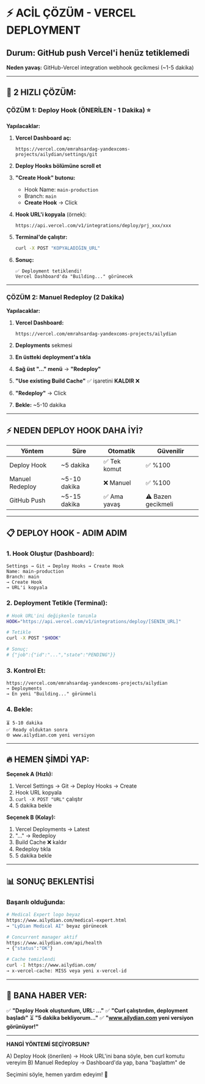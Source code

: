 # ⚡ ACİL ÇÖZÜM - VERCEL DEPLOYMENT

## Durum: GitHub push Vercel'i henüz tetiklemedi

**Neden yavaş:** GitHub-Vercel integration webhook gecikmesi (~1-5 dakika)

---

## 🎯 2 HIZLI ÇÖZÜM:

### **ÇÖZÜM 1: Deploy Hook (ÖNERİLEN - 1 Dakika)** ⭐

**Yapılacaklar:**

1. **Vercel Dashboard aç:**
   ```
   https://vercel.com/emrahsardag-yandexcoms-projects/ailydian/settings/git
   ```

2. **Deploy Hooks bölümüne scroll et**

3. **"Create Hook" butonu:**
   - Hook Name: `main-production`
   - Branch: `main`
   - **Create Hook** → Click

4. **Hook URL'i kopyala** (örnek):
   ```
   https://api.vercel.com/v1/integrations/deploy/prj_xxx/xxx
   ```

5. **Terminal'de çalıştır:**
   ```bash
   curl -X POST "KOPYALADIĞIN_URL"
   ```

6. **Sonuç:**
   ```
   ✅ Deployment tetiklendi!
   Vercel Dashboard'da "Building..." görünecek
   ```

---

### **ÇÖZÜM 2: Manuel Redeploy (2 Dakika)**

**Yapılacaklar:**

1. **Vercel Dashboard:**
   ```
   https://vercel.com/emrahsardag-yandexcoms-projects/ailydian
   ```

2. **Deployments** sekmesi

3. **En üstteki deployment'a tıkla**

4. **Sağ üst "..." menü** → **"Redeploy"**

5. **"Use existing Build Cache"** ✅ işaretini **KALDIR** ❌

6. **"Redeploy"** → Click

7. **Bekle:** ~5-10 dakika

---

## ⚡ NEDEN DEPLOY HOOK DAHA İYİ?

| Yöntem | Süre | Otomatik | Güvenilir |
|--------|------|----------|-----------|
| Deploy Hook | ~5 dakika | ✅ Tek komut | ✅ %100 |
| Manuel Redeploy | ~5-10 dakika | ❌ Manuel | ✅ %100 |
| GitHub Push | ~5-15 dakika | ✅ Ama yavaş | ⚠️ Bazen gecikmeli |

---

## 📋 DEPLOY HOOK - ADIM ADIM

### **1. Hook Oluştur (Dashboard):**

```
Settings → Git → Deploy Hooks → Create Hook
Name: main-production
Branch: main
→ Create Hook
→ URL'i kopyala
```

### **2. Deployment Tetikle (Terminal):**

```bash
# Hook URL'ini değişkenle tanımla
HOOK="https://api.vercel.com/v1/integrations/deploy/[SENIN_URL]"

# Tetikle
curl -X POST "$HOOK"

# Sonuç:
# {"job":{"id":"...","state":"PENDING"}}
```

### **3. Kontrol Et:**

```
https://vercel.com/emrahsardag-yandexcoms-projects/ailydian
→ Deployments
→ En yeni "Building..." görünmeli
```

### **4. Bekle:**

```
⏳ 5-10 dakika
✅ Ready olduktan sonra
🌐 www.ailydian.com yeni versiyon
```

---

## 🔥 HEMEN ŞİMDİ YAP:

**Seçenek A (Hızlı):**
1. Vercel Settings → Git → Deploy Hooks → Create
2. Hook URL kopyala
3. `curl -X POST "URL"` çalıştır
4. 5 dakika bekle

**Seçenek B (Kolay):**
1. Vercel Deployments → Latest
2. "..." → Redeploy
3. Build Cache ❌ kaldır
4. Redeploy tıkla
5. 5 dakika bekle

---

## 📊 SONUÇ BEKLENTİSİ

### **Başarılı olduğunda:**

```bash
# Medical Expert logo beyaz
https://www.ailydian.com/medical-expert.html
→ "LyDian Medical AI" beyaz görünecek

# Concurrent manager aktif
https://www.ailydian.com/api/health
→ {"status":"OK"}

# Cache temizlendi
curl -I https://www.ailydian.com/
→ x-vercel-cache: MISS veya yeni x-vercel-id
```

---

## 💬 BANA HABER VER:

✅ **"Deploy Hook oluşturdum, URL: ..."**
✅ **"Curl çalıştırdım, deployment başladı"**
⏳ **"5 dakika bekliyorum..."**
✅ **"www.ailydian.com yeni versiyon görünüyor!"**

---

**HANGİ YÖNTEMİ SEÇİYORSUN?**

A) Deploy Hook (önerilen) → Hook URL'ini bana söyle, ben curl komutu vereyim
B) Manuel Redeploy → Dashboard'da yap, bana "başlattım" de

Seçimini söyle, hemen yardım edeyim! 🚀
